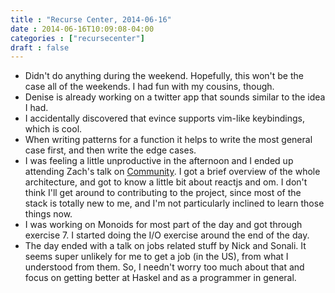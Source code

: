 ```yaml
---
title : "Recurse Center, 2014-06-16"
date : 2014-06-16T10:09:08-04:00
categories : ["recursecenter"]
draft : false
---
```


-   Didn't do anything during the weekend.  Hopefully, this won't be the
    case all of the weekends.  I had fun with my cousins, though.
-   Denise is already working on a twitter app that sounds similar to
    the idea I had.
-   I accidentally discovered that evince supports vim-like keybindings,
    which is cool.
-   When writing patterns for a function it helps to write the most
    general case first, and then write the edge cases.
-   I was feeling a little unproductive in the afternoon and I ended up
    attending Zach's talk on [Community](https://github.com/hackerschool/community).  I got a brief overview of the
    whole architecture, and got to know a little bit about reactjs and
    om. I don't think I'll get around to contributing to the project,
    since most of the stack is totally new to me, and I'm not
    particularly inclined to learn those things now.
-   I was working on Monoids for most part of the day and got through
    exercise 7.  I started doing the I/O exercise around the end of the
    day.
-   The day ended with a talk on jobs related stuff by Nick and Sonali.
    It seems super unlikely for me to get a job (in the US), from what I
    understood from them.  So, I needn't worry too much about that and
    focus on getting better at Haskel and as a programmer in general.
